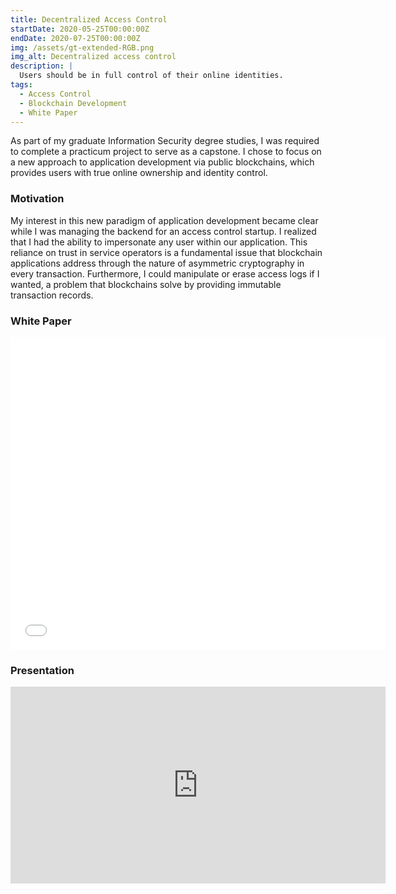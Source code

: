 ```yaml
---
title: Decentralized Access Control
startDate: 2020-05-25T00:00:00Z
endDate: 2020-07-25T00:00:00Z
img: /assets/gt-extended-RGB.png
img_alt: Decentralized access control
description: |
  Users should be in full control of their online identities.
tags:
  - Access Control
  - Blockchain Development
  - White Paper
---
```


As part of my graduate Information Security degree studies, I was required to complete a practicum project to serve as a capstone. I chose to focus on a new approach to application development via public blockchains, which provides users with true online ownership and identity control.

### Motivation

My interest in this new paradigm of application development became clear while I was managing the backend for an access control startup. I realized that I had the ability to impersonate any user within our application. This reliance on trust in service operators is a fundamental issue that blockchain applications address through the nature of asymmetric cryptography in every transaction. Furthermore, I could manipulate or erase access logs if I wanted, a problem that blockchains solve by providing immutable transaction records.

### White Paper

<embed src="/assets/EOS_ACL_Dapp.pdf" width="600" height="500" type="application/pdf">

### Presentation

<iframe width="600" height="315" src="https://www.youtube.com/embed/YL_dUm0cGT0" frameborder="0" allow="accelerometer; autoplay; encrypted-media; gyroscope; picture-in-picture" allowfullscreen></iframe>
